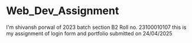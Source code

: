 # Web_Dev_Assignment
I'm shivansh porwal of 2023 batch section B2 Roll no. 23100010107
this is my assignment of login form and portfolio submitted on 24/04/2025
